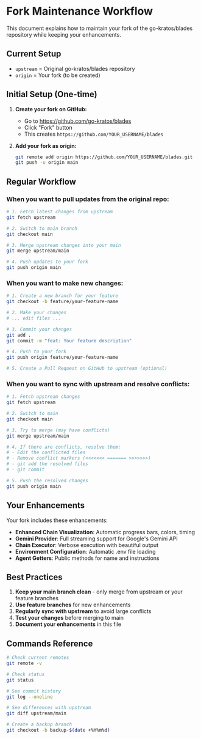 # Fork Maintenance Workflow

This document explains how to maintain your fork of the go-kratos/blades repository while keeping your enhancements.

## Current Setup

- `upstream` = Original go-kratos/blades repository
- `origin` = Your fork (to be created)

## Initial Setup (One-time)

1. **Create your fork on GitHub:**
   - Go to https://github.com/go-kratos/blades
   - Click "Fork" button
   - This creates `https://github.com/YOUR_USERNAME/blades`

2. **Add your fork as origin:**
   ```bash
   git remote add origin https://github.com/YOUR_USERNAME/blades.git
   git push -u origin main
   ```

## Regular Workflow

### When you want to pull updates from the original repo:

```bash
# 1. Fetch latest changes from upstream
git fetch upstream

# 2. Switch to main branch
git checkout main

# 3. Merge upstream changes into your main
git merge upstream/main

# 4. Push updates to your fork
git push origin main
```

### When you want to make new changes:

```bash
# 1. Create a new branch for your feature
git checkout -b feature/your-feature-name

# 2. Make your changes
# ... edit files ...

# 3. Commit your changes
git add .
git commit -m "feat: Your feature description"

# 4. Push to your fork
git push origin feature/your-feature-name

# 5. Create a Pull Request on GitHub to upstream (optional)
```

### When you want to sync with upstream and resolve conflicts:

```bash
# 1. Fetch upstream changes
git fetch upstream

# 2. Switch to main
git checkout main

# 3. Try to merge (may have conflicts)
git merge upstream/main

# 4. If there are conflicts, resolve them:
# - Edit the conflicted files
# - Remove conflict markers (<<<<<<< ======= >>>>>>>)
# - git add the resolved files
# - git commit

# 5. Push the resolved changes
git push origin main
```

## Your Enhancements

Your fork includes these enhancements:

- **Enhanced Chain Visualization**: Automatic progress bars, colors, timing
- **Gemini Provider**: Full streaming support for Google's Gemini API
- **Chain Executor**: Verbose execution with beautiful output
- **Environment Configuration**: Automatic .env file loading
- **Agent Getters**: Public methods for name and instructions

## Best Practices

1. **Keep your main branch clean** - only merge from upstream or your feature branches
2. **Use feature branches** for new enhancements
3. **Regularly sync with upstream** to avoid large conflicts
4. **Test your changes** before merging to main
5. **Document your enhancements** in this file

## Commands Reference

```bash
# Check current remotes
git remote -v

# Check status
git status

# See commit history
git log --oneline

# See differences with upstream
git diff upstream/main

# Create a backup branch
git checkout -b backup-$(date +%Y%m%d)
```
